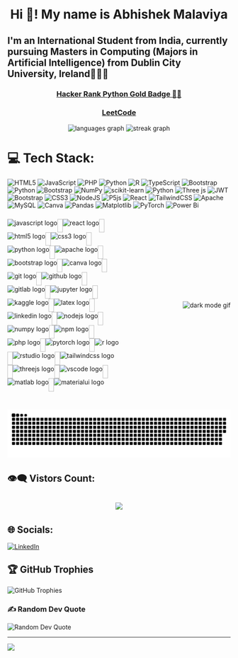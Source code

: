 <h1 align="center">Hi 👋! My name is Abhishek Malaviya </h1>
<h2 align="left">  I'm an International Student from India, currently pursuing Masters in Computing (Majors in Artificial Intelligence) from Dublin City University, Ireland🧑🏻‍🎓</h2>
<h3 align="center">
    <a href="https://www.hackerrank.com/profile/abhishekhmalavi1" target="_blank">Hacker Rank Python Gold Badge 🥇🏅</a>
</h3>

<h3 align="center"><a href="https://leetcode.com/u/abhimlv/" target="_blank">LeetCode </a></h3>

<div align="center">
  <picture>
    <source media="(prefers-color-scheme: dark)" srcset="https://github-readme-stats.vercel.app/api/top-langs?username=abhimlv&locale=en&hide_title=false&layout=compact&card_width=320&langs_count=5&theme=github_dark&hide_border=true" />
    <source media="(prefers-color-scheme: light)" srcset="https://github-readme-stats.vercel.app/api/top-langs?username=abhimlv&locale=en&hide_title=false&layout=compact&card_width=320&langs_count=5&theme=github_light&hide_border=true" />
    <img src="https://github-readme-stats.vercel.app/api/top-langs?username=abhimlv&locale=en&hide_title=false&layout=compact&card_width=320&langs_count=5&theme=github_dark&hide_border=true" alt="languages graph" height="150" />
  </picture>

  <picture>
    <source media="(prefers-color-scheme: dark)" srcset="https://streak-stats.demolab.com?user=abhimlv&locale=en&mode=daily&theme=github_dark&hide_border=true&border_radius=5" />
    <source media="(prefers-color-scheme: light)" srcset="https://streak-stats.demolab.com?user=abhimlv&locale=en&mode=daily&theme=github_light&hide_border=true&border_radius=5" />
    <img src="https://streak-stats.demolab.com?user=abhimlv&locale=en&mode=daily&theme=github_dark&hide_border=true&border_radius=5" alt="streak graph" height="150" />
  </picture>
</div>


# 💻 Tech Stack:
![HTML5](https://img.shields.io/badge/html5-%23E34F26.svg?style=for-the-badge&logo=html5&logoColor=white) ![JavaScript](https://img.shields.io/badge/javascript-%23323330.svg?style=for-the-badge&logo=javascript&logoColor=%23F7DF1E) ![PHP](https://img.shields.io/badge/php-%23777BB4.svg?style=for-the-badge&logo=php&logoColor=white) ![Python](https://img.shields.io/badge/python-3670A0?style=for-the-badge&logo=python&logoColor=ffdd54) ![R](https://img.shields.io/badge/r-%23276DC3.svg?style=for-the-badge&logo=r&logoColor=white) ![TypeScript](https://img.shields.io/badge/typescript-%23007ACC.svg?style=for-the-badge&logo=typescript&logoColor=white) ![Bootstrap](https://img.shields.io/badge/bootstrap-%238511FA.svg?style=for-the-badge&logo=bootstrap&logoColor=white) ![Python](https://img.shields.io/badge/python-3670A0?style=for-the-badge&logo=python&logoColor=ffdd54) ![Bootstrap](https://img.shields.io/badge/bootstrap-%238511FA.svg?style=for-the-badge&logo=bootstrap&logoColor=white) ![NumPy](https://img.shields.io/badge/numpy-%23013243.svg?style=for-the-badge&logo=numpy&logoColor=white) ![scikit-learn](https://img.shields.io/badge/scikit--learn-%23F7931E.svg?style=for-the-badge&logo=scikit-learn&logoColor=white) ![Python](https://img.shields.io/badge/python-3670A0?style=for-the-badge&logo=python&logoColor=ffdd54) ![Three js](https://img.shields.io/badge/threejs-black?style=for-the-badge&logo=three.js&logoColor=white) ![JWT](https://img.shields.io/badge/JWT-black?style=for-the-badge&logo=JSON%20web%20tokens) ![Bootstrap](https://img.shields.io/badge/bootstrap-%238511FA.svg?style=for-the-badge&logo=bootstrap&logoColor=white) ![CSS3](https://img.shields.io/badge/css3-%231572B6.svg?style=for-the-badge&logo=css3&logoColor=white) ![NodeJS](https://img.shields.io/badge/node.js-6DA55F?style=for-the-badge&logo=node.js&logoColor=white) ![P5js](https://img.shields.io/badge/p5.js-ED225D?style=for-the-badge&logo=p5.js&logoColor=FFFFFF) ![React](https://img.shields.io/badge/react-%2320232a.svg?style=for-the-badge&logo=react&logoColor=%2361DAFB) ![TailwindCSS](https://img.shields.io/badge/tailwindcss-%2338B2AC.svg?style=for-the-badge&logo=tailwind-css&logoColor=white) ![Apache](https://img.shields.io/badge/apache-%23D42029.svg?style=for-the-badge&logo=apache&logoColor=white) ![MySQL](https://img.shields.io/badge/mysql-4479A1.svg?style=for-the-badge&logo=mysql&logoColor=white) ![Canva](https://img.shields.io/badge/Canva-%2300C4CC.svg?style=for-the-badge&logo=Canva&logoColor=white) ![Pandas](https://img.shields.io/badge/pandas-%23150458.svg?style=for-the-badge&logo=pandas&logoColor=white) ![Matplotlib](https://img.shields.io/badge/Matplotlib-%23ffffff.svg?style=for-the-badge&logo=Matplotlib&logoColor=black) ![PyTorch](https://img.shields.io/badge/PyTorch-%23EE4C2C.svg?style=for-the-badge&logo=PyTorch&logoColor=white) ![Power Bi](https://img.shields.io/badge/power_bi-F2C811?style=for-the-badge&logo=powerbi&logoColor=black)

###
<div style="display: flex; justify-content: space-between; align-items: center;">
    <div align="center" style="max-width: 50%; display: flex; flex-wrap: wrap;">
      <img src="https://cdn.jsdelivr.net/gh/devicons/devicon/icons/javascript/javascript-original.svg" height="30" alt="javascript logo"  />
      <img width="12" />
      <img src="https://cdn.jsdelivr.net/gh/devicons/devicon/icons/react/react-original.svg" height="30" alt="react logo"  />
      <img width="12" />
      <img src="https://cdn.jsdelivr.net/gh/devicons/devicon/icons/html5/html5-original.svg" height="30" alt="html5 logo"  />
      <img width="12" />
      <img src="https://cdn.jsdelivr.net/gh/devicons/devicon/icons/css3/css3-original.svg" height="30" alt="css3 logo"  />
      <img width="12" />
      <img src="https://cdn.jsdelivr.net/gh/devicons/devicon/icons/python/python-original.svg" height="30" alt="python logo"  />
      <img width="12" />
      <img src="https://cdn.jsdelivr.net/gh/devicons/devicon/icons/apache/apache-original.svg" height="30" alt="apache logo"  />
      <img width="12" />
      <img src="https://cdn.jsdelivr.net/gh/devicons/devicon/icons/bootstrap/bootstrap-original.svg" height="30" alt="bootstrap logo"  />
      <img width="12" />
      <img src="https://cdn.jsdelivr.net/gh/devicons/devicon/icons/canva/canva-original.svg" height="30" alt="canva logo"  />
      <img width="12" />
      <img src="https://cdn.jsdelivr.net/gh/devicons/devicon/icons/git/git-original.svg" height="30" alt="git logo"  />
      <img width="12" />
      <img src="https://cdn.jsdelivr.net/gh/devicons/devicon/icons/github/github-original.svg" height="30" alt="github logo"  />
      <img width="12" />
      <img src="https://cdn.jsdelivr.net/gh/devicons/devicon/icons/gitlab/gitlab-original.svg" height="30" alt="gitlab logo"  />
      <img width="12" />
      <img src="https://cdn.jsdelivr.net/gh/devicons/devicon/icons/jupyter/jupyter-original.svg" height="30" alt="jupyter logo"  />
      <img width="12" />
      <img src="https://cdn.jsdelivr.net/gh/devicons/devicon/icons/kaggle/kaggle-original.svg" height="30" alt="kaggle logo"  />
      <img width="12" />
      <img src="https://cdn.jsdelivr.net/gh/devicons/devicon/icons/latex/latex-original.svg" height="30" alt="latex logo"  />
      <img width="12" />
      <img src="https://cdn.jsdelivr.net/gh/devicons/devicon/icons/linkedin/linkedin-original.svg" height="30" alt="linkedin logo"  />
      <img width="12" />
      <img src="https://cdn.jsdelivr.net/gh/devicons/devicon/icons/nodejs/nodejs-original.svg" height="30" alt="nodejs logo"  />
      <img width="12" />
      <img src="https://cdn.jsdelivr.net/gh/devicons/devicon/icons/numpy/numpy-original.svg" height="30" alt="numpy logo"  />
      <img width="12" />
      <img src="https://cdn.jsdelivr.net/gh/devicons/devicon/icons/npm/npm-original-wordmark.svg" height="30" alt="npm logo"  />
      <img width="12" />
      <img src="https://cdn.jsdelivr.net/gh/devicons/devicon/icons/php/php-original.svg" height="30" alt="php logo"  />
      <img width="12" />
      <img src="https://cdn.jsdelivr.net/gh/devicons/devicon/icons/pytorch/pytorch-original.svg" height="30" alt="pytorch logo"  />
      <img width="12" />
      <img src="https://cdn.jsdelivr.net/gh/devicons/devicon/icons/r/r-original.svg" height="30" alt="r logo"  />
      <img width="12" />
      <img src="https://cdn.jsdelivr.net/gh/devicons/devicon/icons/rstudio/rstudio-original.svg" height="30" alt="rstudio logo"  />
      <img width="12" />
      <img src="https://cdn.jsdelivr.net/gh/devicons/devicon/icons/tailwindcss/tailwindcss-original-wordmark.svg" height="30" alt="tailwindcss logo"  />
      <img width="12" />
      <img src="https://cdn.jsdelivr.net/gh/devicons/devicon/icons/threejs/threejs-original.svg" height="30" alt="threejs logo"  />
      <img width="12" />
      <img src="https://cdn.jsdelivr.net/gh/devicons/devicon/icons/vscode/vscode-original.svg" height="30" alt="vscode logo"  />
      <img width="12" />
      <img src="https://cdn.jsdelivr.net/gh/devicons/devicon/icons/matlab/matlab-original.svg" height="30" alt="matlab logo"  />
      <img width="12" />
      <img src="https://cdn.jsdelivr.net/gh/devicons/devicon/icons/materialui/materialui-original.svg" height="30" alt="materialui logo"  />
    </div>
    <div align="right">
      <picture>
        <source media="(prefers-color-scheme: dark)" srcset="https://media4.giphy.com/media/v1.Y2lkPTc5MGI3NjExc3cwcmxpNXRhemVmY2w2ejd0MnU2Z3JnbHNwZnV2c2Q3ejExeTVzcyZlcD12MV9pbnRlcm5naWZfYnlfaWQmY3Q9Zw/coxQHKASG60HrHtvkt/giphy.gif" />
        <source media="(prefers-color-scheme: light)" srcset="https://media1.giphy.com/media/v1.Y2lkPTc5MGI3NjExbDVsa3RoOWJsc2JxNXY3OXp0c2tzNjg4dG15cmpxNXF2dG5jY2M2dSZlcD12MV9pbnRlcm5naWZfYnlfaWQmY3Q9Zw/KAq5w47R9rmTuvWOWa/giphy.gif" />
        <img src="https://media4.giphy.com/media/v1.Y2lkPTc5MGI3NjExc3cwcmxpNXRhemVmY2w2ejd0MnU2Z3JnbHNwZnV2c2Q3ejExeTVzcyZlcD12MV9pbnRlcm5naWZfYnlfaWQmY3Q9Zw/coxQHKASG60HrHtvkt/giphy.gif" alt="dark mode gif" height="150" />
      </picture>
    </div>
</div>

<!--
<img align="right" height="150" src="https://media1.giphy.com/media/v1.Y2lkPTc5MGI3NjExbDVsa3RoOWJsc2JxNXY3OXp0c2tzNjg4dG15cmpxNXF2dG5jY2M2dSZlcD12MV9pbnRlcm5hbF9naWZfYnlfaWQmY3Q9Zw/KAq5w47R9rmTuvWOWa/giphy.gif"  />
-->

###

<br clear="both">

<picture>
  <!---<source media="(prefers-color-scheme: light)" srcset="https://raw.githubusercontent.com/abhimlv/abhimlv/output/ocean.gif" /> --->
  <source media="(prefers-color-scheme: dark)" srcset="https://raw.githubusercontent.com/abhimlv/abhimlv/output/github-snake-dark.svg" /> 
  <source media="(prefers-color-scheme: light)" srcset="https://raw.githubusercontent.com/abhimlv/abhimlv/output/github-snake.svg" /> 
  <img alt="github-snake" src="https://raw.githubusercontent.com/abhimlv/abhimlv/output/github-snake.svg" />
</picture>

<!--- 
<img src = "https://raw.githubusercontent.com/abhimlv/abhimlv/output/snake.svg" alt = "Snake animation"/>
--->
## 👁️‍🗨️ Vistors Count:

<br clear="both">

<div align="center">
  <img src="https://profile-counter.glitch.me/abhimlv/count.svg?"  />
</div>

###

## 🌐 Socials:
[![LinkedIn](https://img.shields.io/badge/LinkedIn-%230077B5.svg?logo=linkedin&logoColor=white)](https://linkedin.com/in/abhihmlv) 

## 🏆 GitHub Trophies
<picture>
    <source media="(prefers-color-scheme: dark)" srcset="https://github-profile-trophy.vercel.app/?username=abhimlv&theme=radical&no-frame=true&no-bg=false&margin-w=4" />
    <source media="(prefers-color-scheme: light)" srcset="https://github-profile-trophy.vercel.app/?username=abhimlv&theme=vue&no-frame=true&no-bg=false&margin-w=4" />
    <img src="https://github-profile-trophy.vercel.app/?username=abhimlv&theme=radical&no-frame=true&no-bg=false&margin-w=4" alt="GitHub Trophies" />
</picture>

### ✍️ Random Dev Quote
<picture> 
    <source media="(prefers-color-scheme: dark)" srcset="https://quotes-github-readme.vercel.app/api?type=horizontal&theme=radical" />
    <source media="(prefers-color-scheme: light)" srcset="https://quotes-github-readme.vercel.app/api?type=horizontal&theme=light" />
    <img src="https://quotes-github-readme.vercel.app/api?type=horizontal&theme=radical" alt="Random Dev Quote" />
</picture>



<!---
## 🏆 GitHub Trophies
![](https://github-profile-trophy.vercel.app/?username=abhimlv&theme=radical&no-frame=true&no-bg=false&margin-w=4)

### ✍️ Random Dev Quote
![](https://quotes-github-readme.vercel.app/api?type=horizontal&theme=radical)
--->
---
[![](https://visitcount.itsvg.in/api?id=abhimlv&icon=0&color=0)](https://visitcount.itsvg.in)

